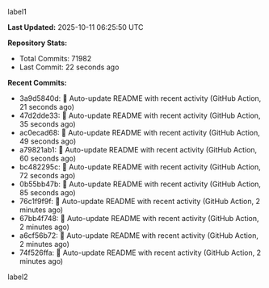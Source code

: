 
label1 
<!-- ACTIVITY_START -->
**Last Updated:** 2025-10-11 06:25:50 UTC

**Repository Stats:**
- Total Commits: 71982
- Last Commit: 22 seconds ago

**Recent Commits:**
- 3a9d5840d: 🤖 Auto-update README with recent activity (GitHub Action, 21 seconds ago)
- 47d2dde33: 🤖 Auto-update README with recent activity (GitHub Action, 35 seconds ago)
- ac0ecad68: 🤖 Auto-update README with recent activity (GitHub Action, 49 seconds ago)
- a79821ab1: 🤖 Auto-update README with recent activity (GitHub Action, 60 seconds ago)
- bc482295c: 🤖 Auto-update README with recent activity (GitHub Action, 72 seconds ago)
- 0b55bb47b: 🤖 Auto-update README with recent activity (GitHub Action, 85 seconds ago)
- 76c1f9f9f: 🤖 Auto-update README with recent activity (GitHub Action, 2 minutes ago)
- 67bb4f748: 🤖 Auto-update README with recent activity (GitHub Action, 2 minutes ago)
- a6cf56b72: 🤖 Auto-update README with recent activity (GitHub Action, 2 minutes ago)
- 74f526ffa: 🤖 Auto-update README with recent activity (GitHub Action, 2 minutes ago)
<!-- ACTIVITY_END -->

label2
